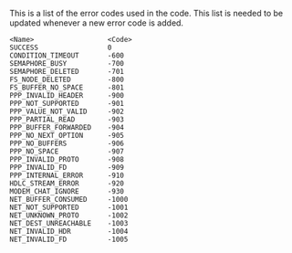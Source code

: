 This is a list of the error codes used in the code.
This list is needed to be updated whenever a new error code is added.

    <Name>                  <Code>
    SUCCESS                 0
    CONDITION_TIMEOUT       -600
    SEMAPHORE_BUSY          -700
    SEMAPHORE_DELETED       -701
    FS_NODE_DELETED         -800
    FS_BUFFER_NO_SPACE      -801
    PPP_INVALID_HEADER      -900
    PPP_NOT_SUPPORTED       -901
    PPP_VALUE_NOT_VALID     -902
    PPP_PARTIAL_READ        -903
    PPP_BUFFER_FORWARDED    -904
    PPP_NO_NEXT_OPTION      -905
    PPP_NO_BUFFERS          -906
    PPP_NO_SPACE            -907
    PPP_INVALID_PROTO       -908
    PPP_INVALID_FD          -909
    PPP_INTERNAL_ERROR      -910
    HDLC_STREAM_ERROR       -920
    MODEM_CHAT_IGNORE       -930
    NET_BUFFER_CONSUMED     -1000
    NET_NOT_SUPPORTED       -1001
    NET_UNKNOWN_PROTO       -1002
    NET_DEST_UNREACHABLE    -1003
    NET_INVALID_HDR         -1004
    NET_INVALID_FD          -1005